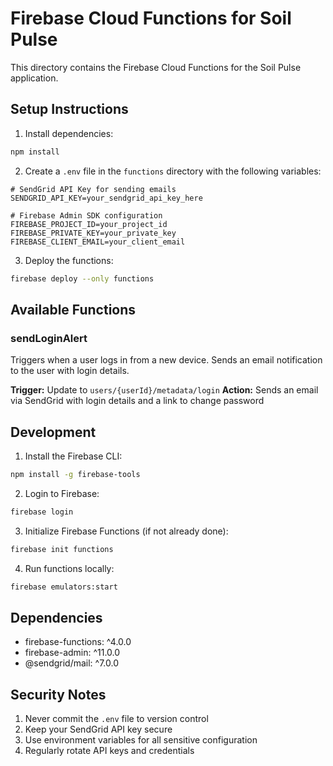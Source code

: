 # Firebase Cloud Functions for Soil Pulse

This directory contains the Firebase Cloud Functions for the Soil Pulse application.

## Setup Instructions

1. Install dependencies:
```bash
npm install
```

2. Create a `.env` file in the `functions` directory with the following variables:
```
# SendGrid API Key for sending emails
SENDGRID_API_KEY=your_sendgrid_api_key_here

# Firebase Admin SDK configuration
FIREBASE_PROJECT_ID=your_project_id
FIREBASE_PRIVATE_KEY=your_private_key
FIREBASE_CLIENT_EMAIL=your_client_email
```

3. Deploy the functions:
```bash
firebase deploy --only functions
```

## Available Functions

### sendLoginAlert

Triggers when a user logs in from a new device. Sends an email notification to the user with login details.

**Trigger:** Update to `users/{userId}/metadata/login`
**Action:** Sends an email via SendGrid with login details and a link to change password

## Development

1. Install the Firebase CLI:
```bash
npm install -g firebase-tools
```

2. Login to Firebase:
```bash
firebase login
```

3. Initialize Firebase Functions (if not already done):
```bash
firebase init functions
```

4. Run functions locally:
```bash
firebase emulators:start
```

## Dependencies

- firebase-functions: ^4.0.0
- firebase-admin: ^11.0.0
- @sendgrid/mail: ^7.0.0

## Security Notes

1. Never commit the `.env` file to version control
2. Keep your SendGrid API key secure
3. Use environment variables for all sensitive configuration
4. Regularly rotate API keys and credentials 